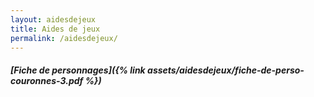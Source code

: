 ```yaml
---
layout: aidesdejeux
title: Aides de jeux
permalink: /aidesdejeux/
---
```

##### [Fiche de personnages]({% link assets/aidesdejeux/fiche-de-perso-couronnes-3.pdf %})


